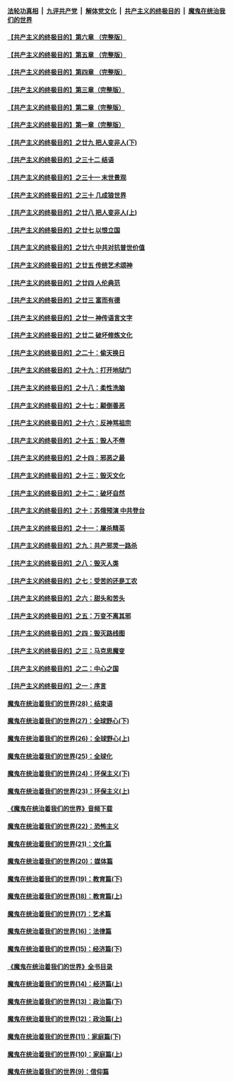 ####  [法轮功真相](../../../../basic/blob/master/README.md?t=08221439) &nbsp;|&nbsp; [九评共产党](../../../../9ping.md/blob/master/README.md?t=08221439) &nbsp;|&nbsp; [解体党文化](../../../../jtdwh.md/blob/master/README.md?t=08221439)  &nbsp;|&nbsp; [共产主义的终极目的](../../../../gczydzjmd.md/blob/master/README.md?t=08221439) &nbsp;|&nbsp; [魔鬼在统治我们的世界](../../../../mgztzwmdsj.md/blob/master/README.md?t=08221439) 

#### [【共产主义的终极目的】第六章 （完整版）](../pages/nsc422/n11428913.md?t=08221439) 

#### [【共产主义的终极目的】第五章 （完整版）](../pages/nsc422/n11428912.md?t=08221439) 

#### [【共产主义的终极目的】第四章 （完整版）](../pages/nsc422/n11428907.md?t=08221439) 

#### [【共产主义的终极目的】第三章（完整版）](../pages/nsc422/n11428848.md?t=08221439) 

#### [【共产主义的终极目的】第二章（完整版）](../pages/nsc422/n11428831.md?t=08221439) 

#### [【共产主义的终极目的】第一章（完整版）](../pages/nsc422/n11417651.md?t=08221439) 

#### [【共产主义的终极目的】之廿九 把人变非人(下)](../pages/nsc422/n11344140.md?t=08221439) 

#### [【共产主义的终极目的】之三十二 结语](../pages/nsc422/n11360535.md?t=08221439) 

#### [【共产主义的终极目的】之三十一 末世景观](../pages/nsc422/n11351129.md?t=08221439) 

#### [【共产主义的终极目的】之三十 几成狼世界](../pages/nsc422/n11348280.md?t=08221439) 

#### [【共产主义的终极目的】之廿八 把人变非人(上)](../pages/nsc422/n11340492.md?t=08221439) 

#### [【共产主义的终极目的】之廿七 以恨立国](../pages/nsc422/n11336944.md?t=08221439) 

#### [【共产主义的终极目的】之廿六 中共对抗普世价值](../pages/nsc422/n11324785.md?t=08221439) 

#### [【共产主义的终极目的】之廿五 传统艺术颂神](../pages/nsc422/n11296396.md?t=08221439) 

#### [【共产主义的终极目的】之廿四 人伦典范](../pages/nsc422/n11296397.md?t=08221439) 

#### [【共产主义的终极目的】之廿三 富而有德](../pages/nsc422/n11283598.md?t=08221439) 

#### [【共产主义的终极目的】之廿一 神传语言文字](../pages/nsc422/n11263265.md?t=08221439) 

#### [【共产主义的终极目的】之廿二 破坏修炼文化](../pages/nsc422/n11245728.md?t=08221439) 

#### [【共产主义的终极目的】之二十：偷天换日](../pages/nsc422/n11238846.md?t=08221439) 

#### [【共产主义的终极目的】之十九：打开地狱门](../pages/nsc422/n11206376.md?t=08221439) 

#### [【共产主义的终极目的】之十八：柔性洗脑](../pages/nsc422/n11199994.md?t=08221439) 

#### [【共产主义的终极目的】之十七：颠倒善恶](../pages/nsc422/n11179782.md?t=08221439) 

#### [【共产主义的终极目的】之十六：反神骂祖宗](../pages/nsc422/n11166798.md?t=08221439) 

#### [【共产主义的终极目的】之十五：毁人不倦](../pages/nsc422/n11166792.md?t=08221439) 

#### [【共产主义的终极目的】之十四：邪恶之最](../pages/nsc422/n11150249.md?t=08221439) 

#### [【共产主义的终极目的】之十三：毁灭文化](../pages/nsc422/n11135227.md?t=08221439) 

#### [【共产主义的终极目的】之十二：破坏自然](../pages/nsc422/n11135214.md?t=08221439) 

#### [【共产主义的终极目的】之十：苏俄预演 中共登台](../pages/nsc422/n11118424.md?t=08221439) 

#### [【共产主义的终极目的】之十一：屠杀精英](../pages/nsc422/n11118442.md?t=08221439) 

#### [【共产主义的终极目的】之九：共产邪灵一路杀](../pages/nsc422/n11114139.md?t=08221439) 

#### [【共产主义的终极目的】之八：毁灭人类](../pages/nsc422/n11108503.md?t=08221439) 

#### [【共产主义的终极目的】之七：受苦的还是工农](../pages/nsc422/n11101809.md?t=08221439) 

#### [【共产主义的终极目的】之六：甜头和苦头](../pages/nsc422/n11096971.md?t=08221439) 

#### [【共产主义的终极目的】之五：万变不离其邪](../pages/nsc422/n11091285.md?t=08221439) 

#### [【共产主义的终极目的】之四：毁灭路线图](../pages/nsc422/n11086284.md?t=08221439) 

#### [【共产主义的终极目的】之三：马克思魔变](../pages/nsc422/n11061941.md?t=08221439) 

#### [【共产主义的终极目的】之二：中心之国](../pages/nsc422/n11047728.md?t=08221439) 

#### [【共产主义的终极目的】之一：序言](../pages/nsc422/n11086077.md?t=08221439) 

#### [魔鬼在统治着我们的世界(28)：结束语](../pages/nsc422/n10936246.md?t=08221439) 

#### [魔鬼在统治着我们的世界(27)：全球野心(下)](../pages/nsc422/n10928319.md?t=08221439) 

#### [魔鬼在统治着我们的世界(26)：全球野心(上)](../pages/nsc422/n10900318.md?t=08221439) 

#### [魔鬼在统治着我们的世界(25)：全球化](../pages/nsc422/n10788205.md?t=08221439) 

#### [魔鬼在统治着我们的世界(24)：环保主义(下)](../pages/nsc422/n10695307.md?t=08221439) 

#### [魔鬼在统治着我们的世界(23)：环保主义(上)](../pages/nsc422/n10688613.md?t=08221439) 

#### [《魔鬼在统治着我们的世界》音频下载](../pages/nsc422/n10635553.md?t=08221439) 

#### [魔鬼在统治着我们的世界(22)：恐怖主义](../pages/nsc422/n10614727.md?t=08221439) 

#### [魔鬼在统治着我们的世界(21)：文化篇](../pages/nsc422/n10597706.md?t=08221439) 

#### [魔鬼在统治着我们的世界(20)：媒体篇](../pages/nsc422/n10586579.md?t=08221439) 

#### [魔鬼在统治着我们的世界(19)：教育篇(下)](../pages/nsc422/n10564808.md?t=08221439) 

#### [魔鬼在统治着我们的世界(18)：教育篇(上)](../pages/nsc422/n10526970.md?t=08221439) 

#### [魔鬼在统治着我们的世界(17)：艺术篇](../pages/nsc422/n10499093.md?t=08221439) 

#### [魔鬼在统治着我们的世界(16)：法律篇](../pages/nsc422/n10485969.md?t=08221439) 

#### [魔鬼在统治着我们的世界(15)：经济篇(下)](../pages/nsc422/n10469975.md?t=08221439) 

#### [《魔鬼在统治着我们的世界》全书目录](../pages/nsc422/n10464261.md?t=08221439) 

#### [魔鬼在统治着我们的世界(14)：经济篇(上)](../pages/nsc422/n10457370.md?t=08221439) 

#### [魔鬼在统治着我们的世界(13)：政治篇(下)](../pages/nsc422/n10448270.md?t=08221439) 

#### [魔鬼在统治着我们的世界(12)：政治篇(上)](../pages/nsc422/n10444576.md?t=08221439) 

#### [魔鬼在统治着我们的世界(11)：家庭篇(下)](../pages/nsc422/n10440961.md?t=08221439) 

#### [魔鬼在统治着我们的世界(10)：家庭篇(上)](../pages/nsc422/n10435448.md?t=08221439) 

#### [魔鬼在统治着我们的世界(9)：信仰篇](../pages/nsc422/n10432159.md?t=08221439) 

